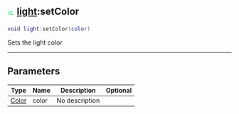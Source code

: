 ## ![client](../../.gitbook/assets/client.png) [light](./readme/light.md):setColor

```lua
void light:setColor(color)
```

Sets the light color

------
## Parameters

| Type   | Name | Description | Optional |
| ------ | ---- | ----------- | -------: |
| [Color](./readme/color.md) | color | No description |  |

